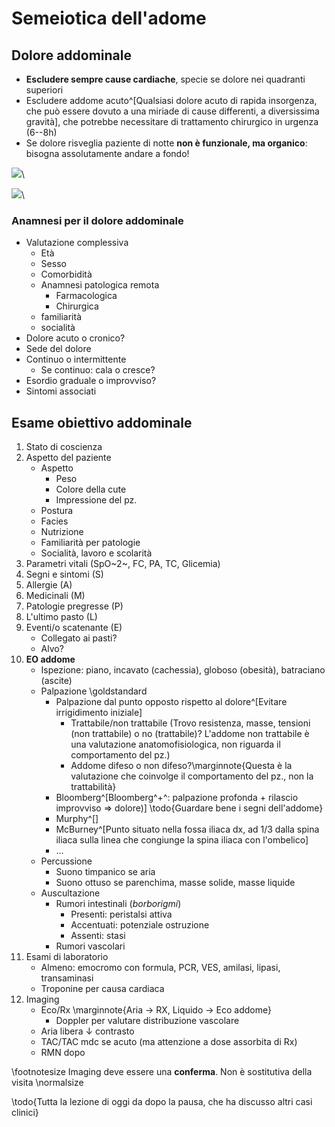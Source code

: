 <!-- Mon 12 Oct 2020 02:15:07 PM CEST -->

# Semeiotica dell'adome

## Dolore addominale
- __Escludere sempre cause cardiache__, specie se dolore nei quadranti superiori
- Escludere addome acuto^[Qualsiasi dolore acuto di rapida insorgenza, che può essere dovuto a una miriade di cause differenti, a diversissima gravità], che potrebbe necessitare di trattamento chirurgico in urgenza (6--8h)
- Se dolore risveglia paziente di notte __non è funzionale, ma organico__: bisogna assolutamente andare a fondo!

![](img/semeiotica-dolore-addominale-regioni.png)\ 

![](img/irradiazioni-addome.png)\ 

### Anamnesi per il dolore addominale
- Valutazione complessiva
    - Età
    - Sesso
    - Comorbidità
    - Anamnesi patologica remota
        - Farmacologica
        - Chirurgica
    - familiarità
    - socialità
- Dolore acuto o cronico?
- Sede del dolore
- Continuo o intermittente
    - Se continuo: cala o cresce?
- Esordio graduale o improvviso?
- Sintomi associati

## Esame obiettivo addominale
1. Stato di coscienza
2. Aspetto del paziente
    - Aspetto
        - Peso
        - Colore della cute
        - Impressione del pz.
    - Postura
    - Facies
    - Nutrizione
    - Familiarità per patologie
    - Socialità, lavoro e scolarità
2. Parametri vitali (SpO~2~, FC, PA, TC, Glicemia)
3. Segni e sintomi (S)
4. Allergie (A)
5. Medicinali (M)
6. Patologie pregresse (P)
7. L'ultimo pasto (L)
8. Eventi/o scatenante (E)
    - Collegato ai pasti?
    - Alvo?
9. __EO addome__
    - Ispezione: piano, incavato (cachessia), globoso (obesità), batraciano (ascite)
    - Palpazione \goldstandard
        - Palpazione dal punto opposto rispetto al dolore^[Evitare irrigidimento iniziale]
            - Trattabile/non trattabile (Trovo resistenza, masse, tensioni (non trattabile) o no (trattabile)? L'addome non trattabile è una valutazione anatomofisiologica, non riguarda il comportamento del pz.)
            - Addome difeso o non difeso?\marginnote{Questa è la valutazione che coinvolge il comportamento del pz., non la trattabilità}
        - Bloomberg^[Bloomberg^+^: palpazione profonda + rilascio improvviso ⇒ dolore)] \todo{Guardare bene i segni dell'addome}
        - Murphy^[]
        - McBurney^[Punto situato nella fossa iliaca dx, ad 1/3 dalla spina iliaca sulla linea che congiunge la spina iliaca con l'ombelico]
        - ...
    - Percussione
        - Suono timpanico se aria
        - Suono ottuso se parenchima, masse solide, masse liquide
    - Auscultazione
        - Rumori intestinali (_borborigmi_)
            - Presenti: peristalsi attiva
            - Accentuati: potenziale ostruzione
            - Assenti: stasi
        - Rumori vascolari
10. Esami di laboratorio
    - Almeno: emocromo con formula, PCR, VES, amilasi, lipasi, transaminasi
    - Troponine per causa cardiaca
11. Imaging
    - Eco/Rx \marginnote{Aria → RX, Liquido → Eco addome}
        - Doppler per valutare distribuzione vascolare
    - Aria libera ↓ contrasto
    - TAC/TAC mdc se acuto (ma attenzione a dose assorbita di Rx)
    - RMN dopo

\footnotesize
Imaging deve essere una __conferma__. Non è sostitutiva della visita
\normalsize

\todo{Tutta la lezione di oggi da dopo la pausa, che ha discusso altri casi clinici}
